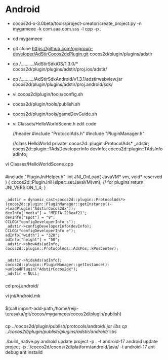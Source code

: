 Android
===================

* cocos2d-x-3.0beta/tools/project-creator/create_project.py -n mygameee -k com.aaa.com.sss -l cpp -p .
* cd mygameee
* git clone https://github.com/ngigroup-developer/AdStirCocos2dxPlugin.git cocos2d/plugin/plugins/adstir
* cp /........../AdStirSdkiOS/1.3.0/* cocos2d/plugin/plugins/adstir/proj.ios/adstir/
* cp /........../AdStirSdkAndroid/v1.3.1/adstirwebview.jar cocos2d/plugin/plugins/adstir/proj.android/sdk/
* vi cocos2d/plugin/tools/config.sh
* cocos2d/plugin/tools/publish.sh

* cocos2d/plugin/tools/gameDevGuide.sh

* vi Classes/HelloWorldScene.h
edit code

    //header
    #include "ProtocolAds.h"
    #include "PluginManager.h"

    //class HelloWorld
    private:
        cocos2d::plugin::ProtocolAds* _adstir;
        cocos2d::plugin::TAdsDeveloperInfo devInfo;
        cocos2d::plugin::TAdsInfo adInfo;


vi Classes/HelloWorldScene.cpp
###
#include "PluginJniHelper.h"
jint JNI_OnLoad( JavaVM* vm, void* reserved )
{
	cocos2d::PluginJniHelper::setJavaVM(vm); // for plugins
	return JNI_VERSION_1_4;
}
###
    _adstir = dynamic_cast<cocos2d::plugin::ProtocolAds*>(cocos2d::plugin::PluginManager::getInstance()->loadPlugin("AdstirCocos2dx"));
    devInfo["media"] = "MEDIA-228eaf21";
    devInfo["spot"] = "9";
    CCLOG("configDeveloperInfo s");
    _adstir->configDeveloperInfo(devInfo);
    CCLOG("configDeveloperInfo e");
    adInfo["width"] = "320";
    adInfo["height"] = "50";
    _adstir->showAds(adInfo, cocos2d::plugin::ProtocolAds::AdsPos::kPosCenter);
###
    _adstir->hideAds(adInfo);
    cocos2d::plugin::PluginManager::getInstance()->unloadPlugin("AdstirCocos2dx");
    _adstir = NULL;
###


cd proj.android/

vi jni/Android.mk
###
$(call import-add-path,/home/reiji-terasaka/git/cocos/mygameee/cocos2d/plugin/publish)
###

cp ../cocos2d/plugin/publish/protocols/android/*.jar libs
cp ../cocos2d/plugin/publish/plugins/adstir/android/* libs

./build_native.py
android update project -p . -t android-17
android update project -p ../cocos2d/cocos/2d/platform/android/java/ -t android-17
ant debug
ant installd









